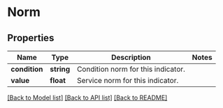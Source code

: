 # Norm

## Properties
Name | Type | Description | Notes
------------ | ------------- | ------------- | -------------
**condition** | **string** | Condition norm for this indicator. | 
**value** | **float** | Service norm for this indicator. | 

[[Back to Model list]](../../README.md#documentation-for-models) [[Back to API list]](../../README.md#documentation-for-api-endpoints) [[Back to README]](../../README.md)

